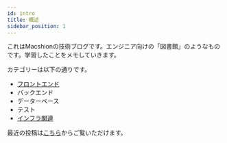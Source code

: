 ```yaml
---
id: intro
title: 概述
sidebar_position: 1
---
```


これはMacshionの技術ブログです。エンジニア向けの「図書館」のようなものです。学習したことをメモしていきます。

カテゴリーは以下の通りです。

- [フロントエンド](/docs/frontend/)
- バックエンド
- データーベース
- テスト
- [インフラ関連](/docs/devops/)

最近の投稿は[こちら](/blog)からご覧いただけます。